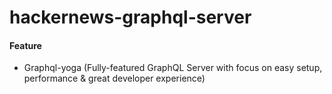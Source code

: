 # hackernews-graphql-server

#### Feature
- Graphql-yoga (Fully-featured GraphQL Server with focus on easy setup, performance & great developer experience)
